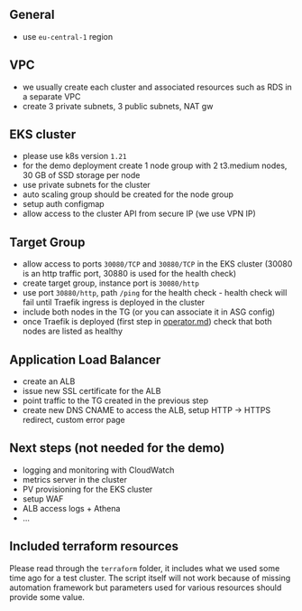 ## General
* use `eu-central-1` region

## VPC
* we usually create each cluster and associated resources such as RDS in a separate VPC
* create 3 private subnets, 3 public subnets, NAT gw

## EKS cluster
* please use k8s version `1.21`
* for the demo deployment create 1 node group with 2 t3.medium nodes, 30 GB of SSD storage per node
* use private subnets for the cluster
* auto scaling group should be created for the node group
* setup auth configmap
* allow access to the cluster API from secure IP (we use VPN IP)

## Target Group
* allow access to ports `30080/TCP` and `30880/TCP` in the EKS cluster (30080 is an http traffic port, 30880 is used for the health check)
* create target group, instance port is `30080/http`
* use port `30880/http`, path `/ping` for the health check - health check will fail until Traefik ingress is deployed in the cluster
* include both nodes in the TG (or you can associate it in ASG config)
* once Traefik is deployed (first step in [operator.md](https://github.com/braintribehq/sns-resources/blob/main/operator.md)) check that both nodes are listed as healthy

## Application Load Balancer
* create an ALB
* issue new SSL certificate for the ALB
* point traffic to the TG created in the previous step
* create new DNS CNAME to access the ALB, setup HTTP -> HTTPS redirect, custom error page

## Next steps (not needed for the demo)
* logging and monitoring with CloudWatch
* metrics server in the cluster 
* PV provisioning for the EKS cluster
* setup WAF
* ALB access logs + Athena
* ...

## Included terraform resources
Please read through the `terraform` folder, it includes what we used some time ago for a test cluster. The script itself will not work because of missing automation framework but parameters used for various resources should provide some value.
